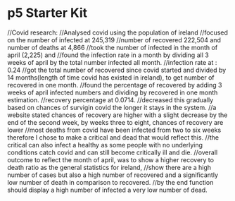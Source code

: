 # p5 Starter Kit

//Covid research:
//Analysed covid using the population of ireland
//focused on the number of infected at 245,319
//number of recovered 222,504 and number of deaths at 4,866
//took the number of infected in the month of april (2,225) and
//found the infection rate in a month by dividing all 3 weeks of april by the total number infected all month.
//infection rate at : 0.24
//got the total number of recovered since covid started and divided by 14 months(length of time covid has existed in ireland), to get number of recovered in one month.
//found the percentage of recovered by adding 3 weeks of april infected numbers and dividing by recovered in one month estimation.
//recovery percentage at 0.0714.
//decreased this gradually based on chances of survigin covid the longer it stays in the system.
//a website stated chances of recovery are higher with a slight decrease by the end of the second week, by weeks three to eight, chances of recovery are lower
//most deaths from covid have been infected from two to six weeks therefore I chose to make a critical and dead that would reflect this.
//the critical can also infect a healthy as some people with no underlying conditions catch covid and can still become critically ill and die.
//overall outcome to reflect the month of april, was to show a higher recovery to death ratio as the general statistics for ireland,
//show there are a high number of cases but also a high number of recovered and a significantly low number of death in comparison to recovered.
//by the end function should display a high number of infected a very low number of dead.
